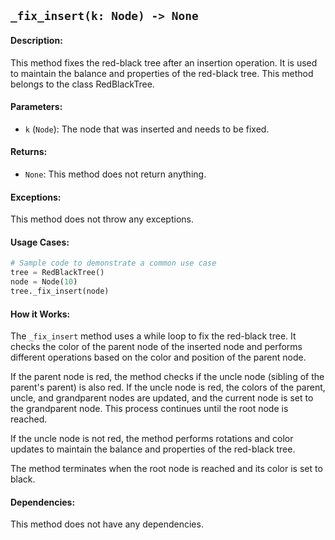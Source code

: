 ## `_fix_insert(k: Node) -> None`

#### Description:
This method fixes the red-black tree after an insertion operation. It is used to maintain the balance and properties of the red-black tree. This method belongs to the class RedBlackTree.

#### Parameters:
- `k` (`Node`): The node that was inserted and needs to be fixed.

#### Returns:
- `None`: This method does not return anything.

#### Exceptions:
This method does not throw any exceptions.

#### Usage Cases:

```python
# Sample code to demonstrate a common use case
tree = RedBlackTree()
node = Node(10)
tree._fix_insert(node)
```

#### How it Works:
The `_fix_insert` method uses a while loop to fix the red-black tree. It checks the color of the parent node of the inserted node and performs different operations based on the color and position of the parent node.

If the parent node is red, the method checks if the uncle node (sibling of the parent's parent) is also red. If the uncle node is red, the colors of the parent, uncle, and grandparent nodes are updated, and the current node is set to the grandparent node. This process continues until the root node is reached.

If the uncle node is not red, the method performs rotations and color updates to maintain the balance and properties of the red-black tree.

The method terminates when the root node is reached and its color is set to black.

#### Dependencies:
This method does not have any dependencies.